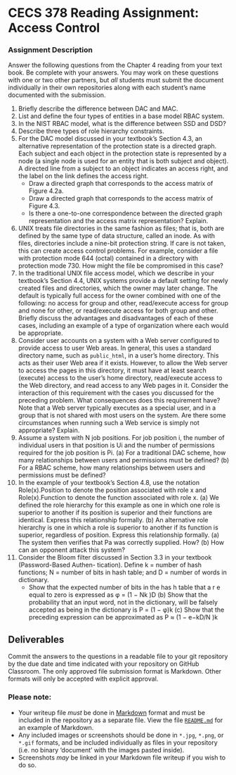 # CECS 378 Reading Assignment: Access Control

### Assignment Description
Answer the following questions from the Chapter 4 reading from your text book. Be complete with your answers. You may work on these questions with one or two other partners, but *all* students must submit the document individually in their own repositories along with each student’s name documented with the submission.

1. Briefly describe the difference between DAC and MAC.
2. List and define the four types of entities in a base model RBAC system.
3. In the NIST RBAC model, what is the difference between SSD and DSD?
4. Describe three types of role hierarchy constraints.
5. For the DAC model discussed in your textbook’s Section 4.3, an alternative representation of the protection state is a directed graph. Each subject and each object in the protection state is represented by a node (a single node is used for an entity that is both subject and object). A directed line from a subject to an object indicates an access right, and the label on the link defines the access right.
	* Draw a directed graph that corresponds to the access matrix of Figure 4.2a.
	* Draw a directed graph that corresponds to the access matrix of Figure 4.3.
	* Is there a one-to-one correspondence between the directed graph representation and the access matrix representation? Explain.
6. UNIX treats file directories in the same fashion as files; that is, both are defined by the same type of data structure, called an inode. As with files, directories include a nine-bit protection string. If care is not taken, this can create access control problems. For example, consider a file with protection mode 644 (octal) contained in a directory with protection mode 730. How might the file be compromised in this case?
7. In the traditional UNIX file access model, which we describe in your textbook’s Section 4.4, UNIX systems provide a default setting for newly created files and directories, which the owner may later change. The default is typically full access for the owner combined with one of the following: no access for group and other, read/execute access for group and none for other, or read/execute access for both group and other. Briefly discuss the advantages and disadvantages of each of these cases, including an example of a type of organization where each would be appropriate.
8. Consider user accounts on a system with a Web server configured to provide access to user Web areas. In general, this uses a standard directory name, such as `public_html`, in a user’s home directory. This acts as their user Web area if it exists. However, to allow the Web server to access the pages in this directory, it must have at least search (execute) access to the user’s home directory, read/execute access to the Web directory, and read access to any Web pages in it. Consider the interaction of this requirement with the cases you discussed for the preceding problem. What consequences does this requirement have? Note that a Web server typically executes as a special user, and in a group that is not shared with most users on the system. Are there some circumstances when running such a Web service is simply not appropriate? Explain.
9. Assume a system with N job positions. For job position i, the number of individual users in that position is Ui and the number of permissions required for the job position is Pi.
(a) For a traditional DAC scheme, how many relationships between users and permissions must be defined?
(b) For a RBAC scheme, how many relationships between users and permissions must be defined?
10. In the example of your textbook’s Section 4.8, use the notation Role(x).Position to denote the position associated with role x and Role(x).Function to denote the function associated with role x.
(a) We defined the role hierarchy for this example as one in which one role is superior to another if its position is superior and their functions are identical. Express this relationship formally.
(b) An alternative role hierarchy is one in which a role is superior to another if its function is superior, regardless of position. Express this relationship formally.
(a) The system then verifies that Pa was correctly supplied. How? (b) How can an opponent attack this system?
10. Consider the Bloom filter discussed in Section 3.3 in your textbook (Password-Based Authen- tication). Define k = number of hash functions; N = number of bits in hash table; and D = number of words in dictionary.
	* Show that the expected number of bits in the has h table that a r e equal to zero is expressed as φ = (1 − Nk )D
(b) Show that the probability that an input word, not in the dictionary, will be falsely accepted as being in the dictionary is P = (1 − φ)k
(c) Show that the preceding expression can be approximated as P ≈ (1 − e−kD/N )k

## Deliverables

Commit the answers to the questions in a readable file to your git repository by the due date and time indicated with your repository on GitHub Classroom. The only approved file submission format is Markdown. Other formats will only be accepted with explicit approval.

### Please note:

* Your writeup file *must* be done in [Markdown](https://docs.github.com/en/get-started/writing-on-github/getting-started-with-writing-and-formatting-on-github/basic-writing-and-formatting-syntax) format and must be included in the repository as a separate file. View the file [`README.md`](README.md?plain=1) for an example of Markdown.
* Any included images or screenshots should be done in `*.jpg`, `*.png`, or `*.gif` formats, and be included individually as files in your repository (i.e. no binary ‘document’ with the images pasted inside).
* Screenshots *may* be linked in your Markdown file writeup if you wish to do so.